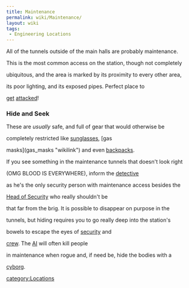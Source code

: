 ```yaml
---
title: Maintenance
permalink: wiki/Maintenance/
layout: wiki
tags:
 - Engineering Locations
---
```


All of the tunnels outside of the main halls are probably maintenance.
This is the most common access on the station, though not completely
ubiquitous, and the area is marked by its proximity to every other area,
its poor lighting, and its exposed pipes. Perfect place to
[get](traitor "wikilink") [attacked](xenos "wikilink")!

### Hide and Seek

These are *usually* safe, and full of gear that would otherwise be
completely restricted like [sunglasses](sunglasses "wikilink"), [gas
masks](gas_masks "wikilink") and even [backpacks](backpack "wikilink").
If you see something in the maintenance tunnels that doesn't look right
(OMG BLOOD IS EVERYWHERE), inform the [detective](detective "wikilink")
as he's the only security person with maintenance access besides the
[Head of Security](/wiki/Head_of_Security "wikilink") who really shouldn't be
that far from the brig. It is possible to disappear on purpose in the
tunnels, but hiding requires you to go really deep into the station's
bowels to escape the eyes of [security](security "wikilink") and
[crew](crew "wikilink"). The [AI](/wiki/AI "wikilink") will often kill people
in maintenance when rogue and, if need be, hide the bodies with a
[cyborg](cyborg "wikilink").

[category:Locations](category:Locations "wikilink")
